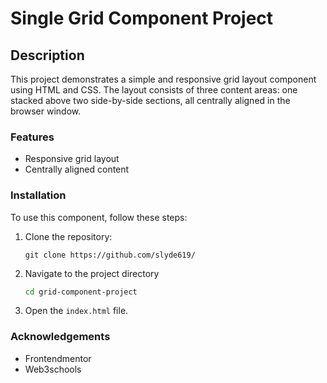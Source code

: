 # Single Grid Component Project

## Description

This project demonstrates a simple and responsive grid layout component using HTML and CSS. 
The layout consists of three content areas: one stacked above two side-by-side sections, all centrally aligned in the browser window.


### **Features**
- Responsive grid layout
- Centrally aligned content


### Installation

To use this component, follow these steps:

1. Clone the repository:
    ```git
    git clone https://github.com/slyde619/
    ```
2. Navigate to the project directory
   ```bash
   cd grid-component-project
   ```
3. Open the ```index.html``` file.

### Acknowledgements
- Frontendmentor
- Web3schools